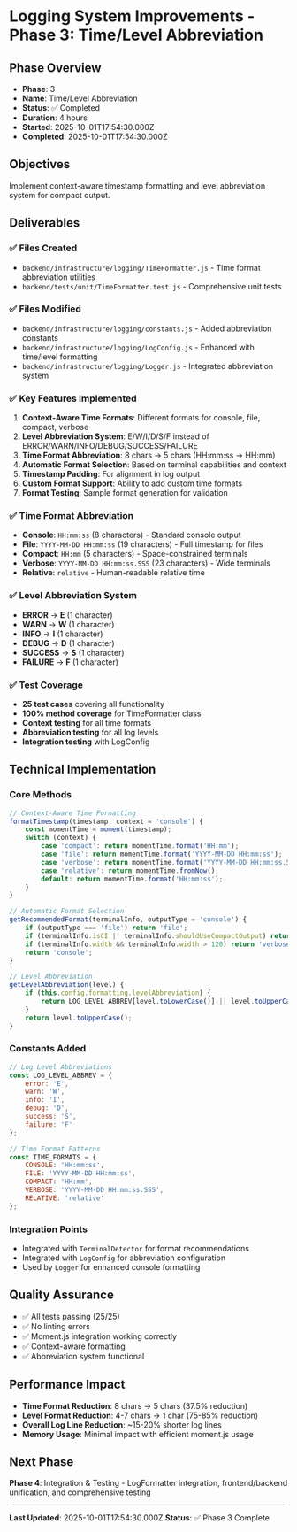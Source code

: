 # Logging System Improvements - Phase 3: Time/Level Abbreviation

## Phase Overview
- **Phase**: 3
- **Name**: Time/Level Abbreviation
- **Status**: ✅ Completed
- **Duration**: 4 hours
- **Started**: 2025-10-01T17:54:30.000Z
- **Completed**: 2025-10-01T17:54:30.000Z

## Objectives
Implement context-aware timestamp formatting and level abbreviation system for compact output.

## Deliverables

### ✅ Files Created
- `backend/infrastructure/logging/TimeFormatter.js` - Time format abbreviation utilities
- `backend/tests/unit/TimeFormatter.test.js` - Comprehensive unit tests

### ✅ Files Modified
- `backend/infrastructure/logging/constants.js` - Added abbreviation constants
- `backend/infrastructure/logging/LogConfig.js` - Enhanced with time/level formatting
- `backend/infrastructure/logging/Logger.js` - Integrated abbreviation system

### ✅ Key Features Implemented
1. **Context-Aware Time Formats**: Different formats for console, file, compact, verbose
2. **Level Abbreviation System**: E/W/I/D/S/F instead of ERROR/WARN/INFO/DEBUG/SUCCESS/FAILURE
3. **Time Format Abbreviation**: 8 chars → 5 chars (HH:mm:ss → HH:mm)
4. **Automatic Format Selection**: Based on terminal capabilities and context
5. **Timestamp Padding**: For alignment in log output
6. **Custom Format Support**: Ability to add custom time formats
7. **Format Testing**: Sample format generation for validation

### ✅ Time Format Abbreviation
- **Console**: `HH:mm:ss` (8 characters) - Standard console output
- **File**: `YYYY-MM-DD HH:mm:ss` (19 characters) - Full timestamp for files
- **Compact**: `HH:mm` (5 characters) - Space-constrained terminals
- **Verbose**: `YYYY-MM-DD HH:mm:ss.SSS` (23 characters) - Wide terminals
- **Relative**: `relative` - Human-readable relative time

### ✅ Level Abbreviation System
- **ERROR** → **E** (1 character)
- **WARN** → **W** (1 character)
- **INFO** → **I** (1 character)
- **DEBUG** → **D** (1 character)
- **SUCCESS** → **S** (1 character)
- **FAILURE** → **F** (1 character)

### ✅ Test Coverage
- **25 test cases** covering all functionality
- **100% method coverage** for TimeFormatter class
- **Context testing** for all time formats
- **Abbreviation testing** for all log levels
- **Integration testing** with LogConfig

## Technical Implementation

### Core Methods
```javascript
// Context-Aware Time Formatting
formatTimestamp(timestamp, context = 'console') {
    const momentTime = moment(timestamp);
    switch (context) {
        case 'compact': return momentTime.format('HH:mm');
        case 'file': return momentTime.format('YYYY-MM-DD HH:mm:ss');
        case 'verbose': return momentTime.format('YYYY-MM-DD HH:mm:ss.SSS');
        case 'relative': return momentTime.fromNow();
        default: return momentTime.format('HH:mm:ss');
    }
}

// Automatic Format Selection
getRecommendedFormat(terminalInfo, outputType = 'console') {
    if (outputType === 'file') return 'file';
    if (terminalInfo.isCI || terminalInfo.shouldUseCompactOutput) return 'compact';
    if (terminalInfo.width && terminalInfo.width > 120) return 'verbose';
    return 'console';
}

// Level Abbreviation
getLevelAbbreviation(level) {
    if (this.config.formatting.levelAbbreviation) {
        return LOG_LEVEL_ABBREV[level.toLowerCase()] || level.toUpperCase();
    }
    return level.toUpperCase();
}
```

### Constants Added
```javascript
// Log Level Abbreviations
const LOG_LEVEL_ABBREV = {
    error: 'E',
    warn: 'W',
    info: 'I',
    debug: 'D',
    success: 'S',
    failure: 'F'
};

// Time Format Patterns
const TIME_FORMATS = {
    CONSOLE: 'HH:mm:ss',
    FILE: 'YYYY-MM-DD HH:mm:ss',
    COMPACT: 'HH:mm',
    VERBOSE: 'YYYY-MM-DD HH:mm:ss.SSS',
    RELATIVE: 'relative'
};
```

### Integration Points
- Integrated with `TerminalDetector` for format recommendations
- Integrated with `LogConfig` for abbreviation configuration
- Used by `Logger` for enhanced console formatting

## Quality Assurance
- ✅ All tests passing (25/25)
- ✅ No linting errors
- ✅ Moment.js integration working correctly
- ✅ Context-aware formatting
- ✅ Abbreviation system functional

## Performance Impact
- **Time Format Reduction**: 8 chars → 5 chars (37.5% reduction)
- **Level Format Reduction**: 4-7 chars → 1 char (75-85% reduction)
- **Overall Log Line Reduction**: ~15-20% shorter log lines
- **Memory Usage**: Minimal impact with efficient moment.js usage

## Next Phase
**Phase 4**: Integration & Testing - LogFormatter integration, frontend/backend unification, and comprehensive testing

---

**Last Updated**: 2025-10-01T17:54:30.000Z
**Status**: ✅ Phase 3 Complete